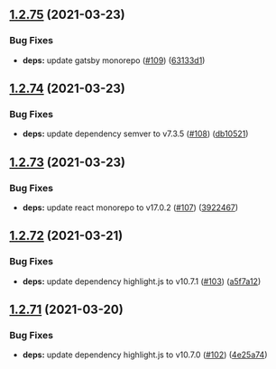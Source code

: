 ## [1.2.75](https://github.com/dds/bosabosa.org/compare/v1.2.74...v1.2.75) (2021-03-23)


### Bug Fixes

* **deps:** update gatsby monorepo ([#109](https://github.com/dds/bosabosa.org/issues/109)) ([63133d1](https://github.com/dds/bosabosa.org/commit/63133d10eb98403b22a142faf4263a83692cda2e))



## [1.2.74](https://github.com/dds/bosabosa.org/compare/v1.2.73...v1.2.74) (2021-03-23)


### Bug Fixes

* **deps:** update dependency semver to v7.3.5 ([#108](https://github.com/dds/bosabosa.org/issues/108)) ([db10521](https://github.com/dds/bosabosa.org/commit/db1052115767043e4f1957a069a92f6cabb0dd8f))



## [1.2.73](https://github.com/dds/bosabosa.org/compare/v1.2.72...v1.2.73) (2021-03-23)


### Bug Fixes

* **deps:** update react monorepo to v17.0.2 ([#107](https://github.com/dds/bosabosa.org/issues/107)) ([3922467](https://github.com/dds/bosabosa.org/commit/39224678fd19e64b12358efea5bb53b1e891461f))



## [1.2.72](https://github.com/dds/bosabosa.org/compare/v1.2.71...v1.2.72) (2021-03-21)


### Bug Fixes

* **deps:** update dependency highlight.js to v10.7.1 ([#103](https://github.com/dds/bosabosa.org/issues/103)) ([a5f7a12](https://github.com/dds/bosabosa.org/commit/a5f7a12a9c61b4e82b00408d93dc0a71db77b103))



## [1.2.71](https://github.com/dds/bosabosa.org/compare/v1.2.70...v1.2.71) (2021-03-20)


### Bug Fixes

* **deps:** update dependency highlight.js to v10.7.0 ([#102](https://github.com/dds/bosabosa.org/issues/102)) ([4e25a74](https://github.com/dds/bosabosa.org/commit/4e25a74e4a37a18f85f051432d5870abe850fb3f))



